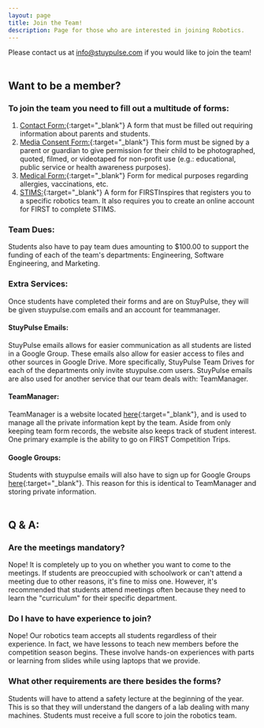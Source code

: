 ```yaml
---
layout: page
title: Join the Team!
description: Page for those who are interested in joining Robotics.
---
```

Please contact us at <info@stuypulse.com> if you would like to join the team!
<br><br>
## Want to be a member? 

### To join the team you need to fill out a multitude of forms:
1. [Contact Form:](https://goo.gl/forms/oWd0ZdO5dw0XKgBs2){:target="_blank"} A form that must be filled out requiring information about parents and students.
2. [Media Consent Form:](https://drive.google.com/file/d/0B8g81hwwtg-rSlZZQTRmVVA3N2c/view){:target="_blank"}  This form must be signed by a parent or guardian to give permission for their child to be photographed, quoted, filmed, or videotaped for non-profit use (e.g.: educational, public service or health awareness purposes).
3. [Medical Form:](https://drive.google.com/file/d/0B8g81hwwtg-rYy15Yzhhd2ltSlk/view){:target="_blank"} Form for medical purposes regarding allergies, vaccinations, etc.
4. [STIMS:](https://my.firstinspires.org/Dashboard/){:target="_blank"} A form for FIRSTInspires that registers you to a specific robotics team. It also requires you to create an online account for FIRST to complete STIMS.

### Team Dues: 
Students also have to pay team dues amounting to $100.00 to support the funding of each of the team's departments: Engineering, Software Engineering, and Marketing.

### Extra Services:
Once students have completed their forms and are on StuyPulse, they will be given stuypulse.com emails and an account for teammanager.

#### StuyPulse Emails:
StuyPulse emails allows for easier communication as all students are listed in a Google Group. These emails also allow for easier access to files and other sources in Google Drive. More specifically, StuyPulse Team Drives for each of the departments only invite stuypulse.com users. StuyPulse emails are also used for another service that our team deals with: TeamManager.

#### TeamManager: 
TeamManager is a website located [here](https://manage.stuypulse.com){:target="_blank"}, and is used to manage all the private information kept by the team. Aside from only keeping team form records, the website also keeps track of student interest. One primary example is the ability to go on FIRST Competition Trips.

#### Google Groups:
Students with stuypulse emails will also have to sign up for Google Groups [here](https://groups.google.com/a/stuypulse.com/forum/#!myforums){:target="_blank"}. This reason for this is identical to TeamManager and storing private information.
<br><br>

## Q & A:

### Are the meetings mandatory?
Nope! It is completely up to you on whether you want to come to the meetings. If students are preoccupied with schoolwork or can't attend a meeting due to other reasons, it's fine to miss one. However, it's recommended that students attend meetings often because they need to learn the "curriculum" for their specific department.

### Do I have to have experience to join?
Nope! Our robotics team accepts all students regardless of their experience. In fact, we have lessons to teach new members before the competition season begins. These involve hands-on experiences with parts or learning from slides while using laptops that we provide.

### What other requirements are there besides the forms?
Students will have to attend a safety lecture at the beginning of the year. This is so that they will understand the dangers of a lab dealing with many machines. Students must receive a full score to join the robotics team.
